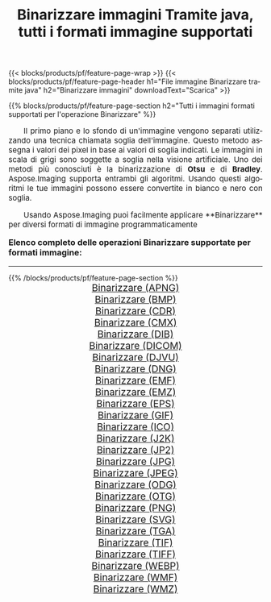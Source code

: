 ﻿---
title: Binarizzare immagini Tramite java, tutti i formati immagine supportati 
weight: 3920
url: /it/java/binarize/ 
lang: it
langdirlevel: 2
locales: zh-hans,ja,it,ru,de,es,fr,nl,id,lt,pl,pt,vi,tr,ko,zh-hant,ar,hi,th,sv,cs,uk,he
description: Usando Aspose.Imaging puoi facilmente Binarizzare immagini tramite java
---

{{< blocks/products/pf/feature-page-wrap >}}
{{< blocks/products/pf/feature-page-header h1="File immagine Binarizzare tramite java" h2="Binarizzare immagini" downloadText="Scarica" >}}


{{% blocks/products/pf/feature-page-section  h2="Tutti i immagini formati supportati per l'operazione Binarizzare" %}}
<p align="justify" style="text-indent:2em;font-size:15px;">
Il primo piano e lo sfondo di un'immagine vengono separati utilizzando una tecnica chiamata soglia dell'immagine. Questo metodo assegna i valori dei pixel in base ai valori di soglia indicati. Le immagini in scala di grigi sono soggette a soglia nella visione artificiale. Uno dei metodi più conosciuti è la binarizzazione di <b>Otsu</b> e di <b>Bradley</b>. Aspose.Imaging supporta entrambi gli algoritmi. Usando questi algoritmi le tue immagini possono essere convertite in bianco e nero con soglia.
</p>
<p align="justify" style="text-indent:2em;font-size:15px;">
Usando Aspose.Imaging puoi facilmente applicare **Binarizzare** per diversi formati di immagine programmaticamente
</p>
<h3 style="margin-top:16px;">
Elenco completo delle operazioni Binarizzare supportate per formati immagine:
</h3>
<hr/>
{{% /blocks/products/pf/feature-page-section %}}
<div class="container-fluid productfamilypage bg-gray">
    <div class="convertypes bg-gray agp-content section">
        <div class="container">
		<div class="row other-converters" style="gap: 10px;font-size: 19px;text-align:center;">
		    <div class='col-md-3 other-converter remove-lp remove-rp'><a href="/imaging/it/java/binarize/apng/" style="padding:15px;">Binarizzare (APNG)</a></div><div class='col-md-3 other-converter remove-lp remove-rp'><a href="/imaging/it/java/binarize/bmp/" style="padding:15px;">Binarizzare (BMP)</a></div><div class='col-md-3 other-converter remove-lp remove-rp'><a href="/imaging/it/java/binarize/cdr/" style="padding:15px;">Binarizzare (CDR)</a></div><div class='col-md-3 other-converter remove-lp remove-rp'><a href="/imaging/it/java/binarize/cmx/" style="padding:15px;">Binarizzare (CMX)</a></div><div class='col-md-3 other-converter remove-lp remove-rp'><a href="/imaging/it/java/binarize/dib/" style="padding:15px;">Binarizzare (DIB)</a></div><div class='col-md-3 other-converter remove-lp remove-rp'><a href="/imaging/it/java/binarize/dicom/" style="padding:15px;">Binarizzare (DICOM)</a></div><div class='col-md-3 other-converter remove-lp remove-rp'><a href="/imaging/it/java/binarize/djvu/" style="padding:15px;">Binarizzare (DJVU)</a></div><div class='col-md-3 other-converter remove-lp remove-rp'><a href="/imaging/it/java/binarize/dng/" style="padding:15px;">Binarizzare (DNG)</a></div><div class='col-md-3 other-converter remove-lp remove-rp'><a href="/imaging/it/java/binarize/emf/" style="padding:15px;">Binarizzare (EMF)</a></div><div class='col-md-3 other-converter remove-lp remove-rp'><a href="/imaging/it/java/binarize/emz/" style="padding:15px;">Binarizzare (EMZ)</a></div><div class='col-md-3 other-converter remove-lp remove-rp'><a href="/imaging/it/java/binarize/eps/" style="padding:15px;">Binarizzare (EPS)</a></div><div class='col-md-3 other-converter remove-lp remove-rp'><a href="/imaging/it/java/binarize/gif/" style="padding:15px;">Binarizzare (GIF)</a></div><div class='col-md-3 other-converter remove-lp remove-rp'><a href="/imaging/it/java/binarize/ico/" style="padding:15px;">Binarizzare (ICO)</a></div><div class='col-md-3 other-converter remove-lp remove-rp'><a href="/imaging/it/java/binarize/j2k/" style="padding:15px;">Binarizzare (J2K)</a></div><div class='col-md-3 other-converter remove-lp remove-rp'><a href="/imaging/it/java/binarize/jp2/" style="padding:15px;">Binarizzare (JP2)</a></div><div class='col-md-3 other-converter remove-lp remove-rp'><a href="/imaging/it/java/binarize/jpg/" style="padding:15px;">Binarizzare (JPG)</a></div><div class='col-md-3 other-converter remove-lp remove-rp'><a href="/imaging/it/java/binarize/jpeg/" style="padding:15px;">Binarizzare (JPEG)</a></div><div class='col-md-3 other-converter remove-lp remove-rp'><a href="/imaging/it/java/binarize/odg/" style="padding:15px;">Binarizzare (ODG)</a></div><div class='col-md-3 other-converter remove-lp remove-rp'><a href="/imaging/it/java/binarize/otg/" style="padding:15px;">Binarizzare (OTG)</a></div><div class='col-md-3 other-converter remove-lp remove-rp'><a href="/imaging/it/java/binarize/png/" style="padding:15px;">Binarizzare (PNG)</a></div><div class='col-md-3 other-converter remove-lp remove-rp'><a href="/imaging/it/java/binarize/svg/" style="padding:15px;">Binarizzare (SVG)</a></div><div class='col-md-3 other-converter remove-lp remove-rp'><a href="/imaging/it/java/binarize/tga/" style="padding:15px;">Binarizzare (TGA)</a></div><div class='col-md-3 other-converter remove-lp remove-rp'><a href="/imaging/it/java/binarize/tif/" style="padding:15px;">Binarizzare (TIF)</a></div><div class='col-md-3 other-converter remove-lp remove-rp'><a href="/imaging/it/java/binarize/tiff/" style="padding:15px;">Binarizzare (TIFF)</a></div><div class='col-md-3 other-converter remove-lp remove-rp'><a href="/imaging/it/java/binarize/webp/" style="padding:15px;">Binarizzare (WEBP)</a></div><div class='col-md-3 other-converter remove-lp remove-rp'><a href="/imaging/it/java/binarize/wmf/" style="padding:15px;">Binarizzare (WMF)</a></div><div class='col-md-3 other-converter remove-lp remove-rp'><a href="/imaging/it/java/binarize/wmz/" style="padding:15px;">Binarizzare (WMZ)</a></div>
                </div>
        </div>
    </div>
</div>
<br/>
